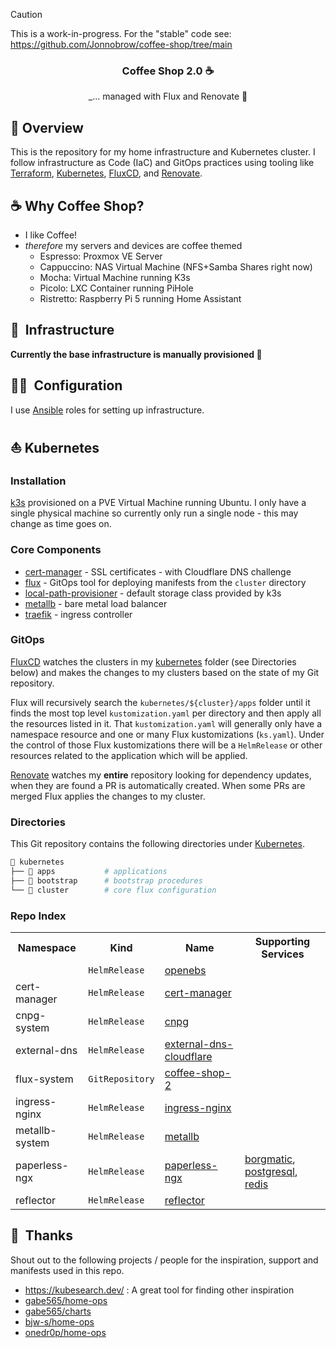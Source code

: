 > [!CAUTION]
> This is a work-in-progress. For the "stable" code see: https://github.com/Jonnobrow/coffee-shop/tree/main

<div align="center">

### Coffee Shop 2.0 ☕

_... managed with Flux and Renovate :robot:

</div>

## 📖 Overview

This is the repository for my home infrastructure and Kubernetes cluster. I follow infrastructure as Code (IaC) and GitOps practices using
tooling like [Terraform](https://www.terraform.io/), [Kubernetes](https://kubernetes.io/), [FluxCD](https://github.com/fluxcd/flux2), and
[Renovate](https://github.com/renovatebot/renovate).

## ☕ Why Coffee Shop?
- I like Coffee!
- *therefore* my servers and devices are coffee themed
    - Espresso: Proxmox VE Server
    - Cappuccino: NAS Virtual Machine (NFS+Samba Shares right now)
    - Mocha: Virtual Machine running K3s
    - Picolo: LXC Container running PiHole
    - Ristretto: Raspberry Pi 5 running Home Assistant

## :bricks:&nbsp; Infrastructure

**Currently the base infrastructure is manually provisioned :clown_face:**

## :technologist:&nbsp; Configuration

I use [Ansible](https://www.ansible.com/) roles for setting up infrastructure.

## ⛵ Kubernetes

### Installation

[k3s](https://k3s.io) provisioned on a PVE Virtual Machine running Ubuntu. I only have a single physical machine so currently only
run a single node - this may change as time goes on.

### Core Components
- [cert-manager](https://cert-manager.io/) - SSL certificates - with Cloudflare DNS challenge
- [flux](https://toolkit.fluxcd.io/) - GitOps tool for deploying manifests from the `cluster` directory
- [local-path-provisioner](https://github.com/rancher/local-path-provisioner) - default storage class provided by k3s
- [metallb](https://metallb.universe.tf/) - bare metal load balancer
- [traefik](https://traefik.io) - ingress controller

### GitOps

[FluxCD](https://github.com/fluxcd/flux2) watches the clusters in my [kubernetes](./kubernetes/) folder (see Directories below)
and makes the changes to my clusters based on the state of my Git repository.

Flux will recursively search the `kubernetes/${cluster}/apps` folder until it finds the most top level `kustomization.yaml` per directory and
then apply all the resources listed in it. That `kustomization.yaml` will generally only have a namespace resource and one or many Flux
kustomizations (`ks.yaml`). Under the control of those Flux kustomizations there will be a `HelmRelease` or other resources related to
the application which will be applied.

[Renovate](https://github.com/renovatebot/renovate) watches my **entire** repository looking for dependency updates, when they are found
a PR is automatically created. When some PRs are merged Flux applies the changes to my cluster.

### Directories

This Git repository contains the following directories under [Kubernetes](./kubernetes/).

```sh
📁 kubernetes
├── 📁 apps           # applications
├── 📁 bootstrap      # bootstrap procedures
└── 📁 cluster        # core flux configuration
```

### Repo Index

<!-- Begin apps section -->
<table>
  <tr>
    <th>Namespace</th>
    <th>Kind</th>
    <th>Name</th>
    <th>Supporting Services</th>
  </tr>
  <tr>
    <td></td>
    <td><code>HelmRelease</code></td>
    <td><a href="kubernetes/coffee-shop-2/apps/openebs/app/helmrelease.yaml">openebs</a></td>
    <td></td>
  </tr>
  <tr>
    <td>cert-manager</td>
    <td><code>HelmRelease</code></td>
    <td><a href="kubernetes/coffee-shop-2/apps/cert-manager/app/helmrelease.yaml">cert-manager</a></td>
    <td></td>
  </tr>
  <tr>
    <td>cnpg-system</td>
    <td><code>HelmRelease</code></td>
    <td><a href="kubernetes/coffee-shop-2/apps/cnpg/app/helmrelease.yaml">cnpg</a></td>
    <td></td>
  </tr>
  <tr>
    <td>external-dns</td>
    <td><code>HelmRelease</code></td>
    <td><a href="kubernetes/coffee-shop-2/apps/external-dns/cloudflare/helmrelease.yaml">external-dns-cloudflare</a></td>
    <td></td>
  </tr>
  <tr>
    <td>flux-system</td>
    <td><code>GitRepository</code></td>
    <td><a href="https://github.com/Jonnobrow/coffee-shop">coffee-shop-2</a></td>
    <td></td>
  </tr>
  <tr>
    <td>ingress-nginx</td>
    <td><code>HelmRelease</code></td>
    <td><a href="kubernetes/coffee-shop-2/apps/ingress-nginx/app/helmrelease.yaml">ingress-nginx</a></td>
    <td></td>
  </tr>
  <tr>
    <td>metallb-system</td>
    <td><code>HelmRelease</code></td>
    <td><a href="kubernetes/coffee-shop-2/apps/metallb/app/helmrelease.yaml">metallb</a></td>
    <td></td>
  </tr>
  <tr>
    <td>paperless-ngx</td>
    <td><code>HelmRelease</code></td>
    <td><a href="kubernetes/coffee-shop-2/apps/paperless-ngx/app/helmrelease.yaml">paperless-ngx</a></td>
    <td><a href="kubernetes/coffee-shop-2/apps/paperless-ngx/borgmatic/helmrelease.yaml">borgmatic</a>, <a href="kubernetes/coffee-shop-2/apps/paperless-ngx/postgresql.yaml">postgresql</a>, <a href="kubernetes/coffee-shop-2/apps/paperless-ngx/redis/helmrelease.yaml">redis</a></td>
  </tr>
  <tr>
    <td>reflector</td>
    <td><code>HelmRelease</code></td>
    <td><a href="kubernetes/coffee-shop-2/apps/reflector/app/helmrelease.yaml">reflector</a></td>
    <td></td>
  </tr>
</table>
<!-- End apps section -->

## :handshake:&nbsp; Thanks
Shout out to the following projects / people for the inspiration, support and manifests used in this repo.

- https://kubesearch.dev/ : A great tool for finding other inspiration
- [gabe565/home-ops](https://github.com/gabe565/home-ops)
- [gabe565/charts](https://github.com/gabe565/charts)
- [bjw-s/home-ops](https://github.com/bjw-s/home-ops)
- [onedr0p/home-ops](https://github.com/onedr0p/home-ops)
